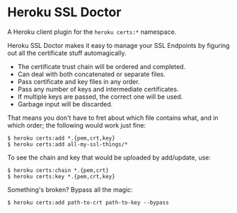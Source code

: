 # Heroku SSL Doctor

A Heroku client plugin for the `heroku certs:*` namespace.

Heroku SSL Doctor makes it easy to manage your SSL Endpoints by figuring out all the certificate stuff automagically.

- The certificate trust chain will be ordered and completed.
- Can deal with both concatenated or separate files.
- Pass certificate and key files in any order.
- Pass any number of keys and intermediate certificates.
- If multiple keys are passed, the correct one will be used.
- Garbage input will be discarded.

That means you don't have to fret about which file contains what, and in which order; the following would work just fine:

    $ heroku certs:add *.{pem,crt,key}
    $ heroku certs:add all-my-ssl-things/*

To see the chain and key that would be uploaded by add/update, use:

    $ heroku certs:chain *.{pem,crt}
    $ heroku certs:key *.{pem,crt,key}

Something's broken? Bypass all the magic:

    $ heroku certs:add path-to-crt path-to-key --bypass
